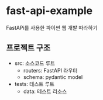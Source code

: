 # fast-api-example
FastAPi를 사용한 파이썬 웹 개발 따라하기

## 프로젝트 구조
- src: 소스코드 루트
  - routers: FastAPI 라우터
  - schema: pydantic model
- tests: 테스트 루트
  - data: 테스트 리소스
